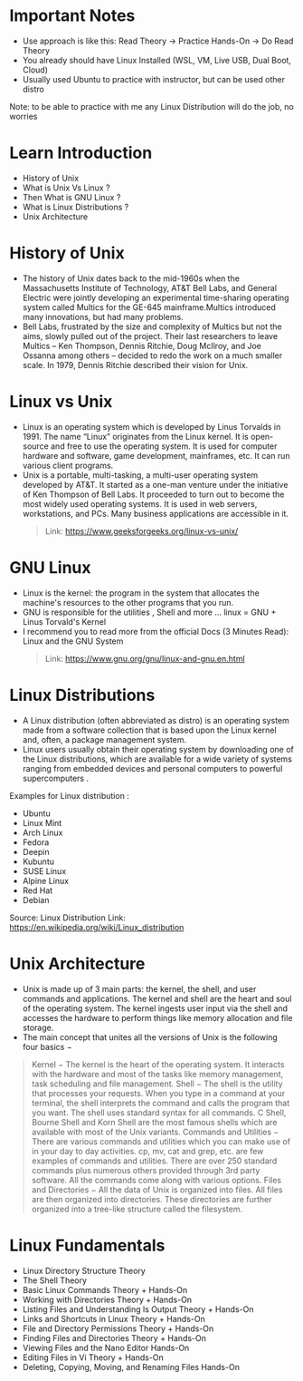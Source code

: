 # Important Notes
- Use approach is like this: Read Theory -> Practice Hands-On -> Do Read Theory
- You already should have Linux Installed (WSL, VM, Live USB, Dual Boot, Cloud)
- Usually used Ubuntu to practice with instructor, but can be used other distro

Note: to be able to practice with me any Linux Distribution will do the job, no worries
# Learn Introduction
- History of Unix
- What is Unix Vs Linux ?
- Then What is GNU Linux ?
- What is Linux Distributions ?
- Unix Architecture

# History of Unix
- The history of Unix dates back to the mid-1960s when the Massachusetts Institute of Technology, AT&T Bell Labs, and General Electric were jointly developing an experimental time-sharing operating system called Multics for the GE-645 mainframe.Multics introduced many innovations, but had many problems.
- Bell Labs, frustrated by the size and complexity of Multics but not the aims, slowly pulled out of the project. Their last researchers to leave Multics – Ken Thompson, Dennis Ritchie, Doug McIlroy, and Joe Ossanna among others – decided to redo the work on a much smaller scale. In 1979, Dennis Ritchie described their vision for Unix.

# Linux vs Unix
- Linux is an operating system which is developed by Linus Torvalds in 1991. The name “Linux” originates from the Linux kernel. It is open-source and free to use the operating system. It is used for computer hardware and software, game development, mainframes, etc. It can run various client programs.
- Unix is a portable, multi-tasking, a multi-user operating system developed by AT&T. It started as a one-man venture under the initiative of Ken Thompson of Bell Labs. It proceeded to turn out to become the most widely used operating systems. It is used in web servers, workstations, and PCs. Many business applications are accessible in it.
  > Link: https://www.geeksforgeeks.org/linux-vs-unix/

# GNU Linux
- Linux is the kernel: the program in the system that allocates the machine's resources to the other programs that you run.
- GNU is responsible for the utilities , Shell and more ... linux = GNU + Linus Torvald's Kernel
- I recommend you to read more from the official Docs (3 Minutes Read): Linux and the GNU System
  > Link: https://www.gnu.org/gnu/linux-and-gnu.en.html

# Linux Distributions
- A Linux distribution (often abbreviated as distro) is an operating system made from a software collection that is based upon the Linux kernel and, often, a package management system.
- Linux users usually obtain their operating system by downloading one of the Linux distributions, which are available for a wide variety of systems ranging from embedded devices and personal computers to powerful supercomputers .

Examples for Linux distribution :
- Ubuntu
- Linux Mint
- Arch Linux
- Fedora
- Deepin
- Kubuntu
- SUSE Linux
- Alpine Linux
- Red Hat
- Debian

Source: Linux Distribution
Link: https://en.wikipedia.org/wiki/Linux_distribution

# Unix Architecture
- Unix is made up of 3 main parts: the kernel, the shell, and user commands and applications. The kernel and shell are the heart and soul of the operating system. The kernel ingests user input via the shell and accesses the hardware to perform things like memory allocation and file storage.
- The main concept that unites all the versions of Unix is the following four basics −
> Kernel − The kernel is the heart of the operating system. It interacts with the hardware and most of the tasks like memory management, task scheduling and file management.
> Shell − The shell is the utility that processes your requests. When you type in a command at your terminal, the shell interprets the command and calls the program that you want. The shell uses standard syntax for all commands. C Shell, Bourne Shell and Korn Shell are the most famous shells which are available with most of the Unix variants.
> Commands and Utilities − There are various commands and utilities which you can make use of in your day to day activities. cp, mv, cat and grep, etc. are few examples of commands and utilities. There are over 250 standard commands plus numerous others provided through 3rd party software. All the commands come along with various options.
> Files and Directories − All the data of Unix is organized into files. All files are then organized into directories. These directories are further organized into a tree-like structure called the filesystem.

# Linux Fundamentals
- Linux Directory Structure Theory
- The Shell Theory
- Basic Linux Commands Theory + Hands-On
- Working with Directories Theory + Hands-On
- Listing Files and Understanding ls Output Theory + Hands-On
- Links and Shortcuts in Linux Theory + Hands-On
- File and Directory Permissions Theory + Hands-On
- Finding Files and Directories Theory + Hands-On
- Viewing Files and the Nano Editor Hands-On
- Editing Files in Vi Theory + Hands-On
- Deleting, Copying, Moving, and Renaming Files Hands-On
